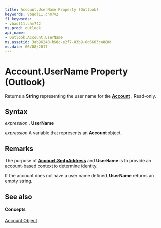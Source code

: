 ```yaml
---
title: Account.UserName Property (Outlook)
keywords: vbaol11.chm742
f1_keywords:
- vbaol11.chm742
ms.prod: outlook
api_name:
- Outlook.Account.UserName
ms.assetid: 3ab96240-b68c-e2f7-83b9-6d6663c4880d
ms.date: 06/08/2017
---
```



# Account.UserName Property (Outlook)

Returns a  **String** representing the user name for the **[Account](account-object-outlook.md)** . Read-only.


## Syntax

 _expression_ . **UserName**

 _expression_ A variable that represents an **Account** object.


## Remarks

The purpose of  **[Account.SmtpAddress](account-smtpaddress-property-outlook.md)** and **UserName** is to provide an account-based context to determine identity.

If the account does not have a user name defined,  **UserName** returns an empty string.


## See also


#### Concepts


[Account Object](account-object-outlook.md)

